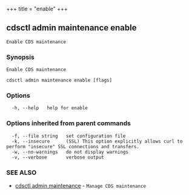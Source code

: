 +++
title = "enable"
+++
## cdsctl admin maintenance enable

`Enable CDS maintenance`

### Synopsis

`Enable CDS maintenance`

```
cdsctl admin maintenance enable [flags]
```

### Options

```
  -h, --help   help for enable
```

### Options inherited from parent commands

```
  -f, --file string   set configuration file
  -k, --insecure      (SSL) This option explicitly allows curl to perform "insecure" SSL connections and transfers.
  -w, --no-warnings   do not display warnings
  -v, --verbose       verbose output
```

### SEE ALSO

* [cdsctl admin maintenance](/cli/cdsctl/admin/maintenance/)	 - `Manage CDS maintenance`

